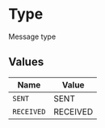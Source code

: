 # Type

Message type


## Values

| Name       | Value      |
| ---------- | ---------- |
| `SENT`     | SENT       |
| `RECEIVED` | RECEIVED   |